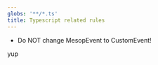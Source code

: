 ```yaml
---
globs: '**/*.ts'
title: Typescript related rules
---
```


- Do NOT change MesopEvent to CustomEvent!

yup
